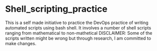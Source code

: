 # Shell_scripting_practice
This is a self made initiative to practice the DevOps practice of writing automated scripts using bash shell.
It involves a number of shell scripts ranging from mathematical to non-mathetical
DISCLAIMER: Some of the scripts written might be wrong but through research, I am committed to make changes.
